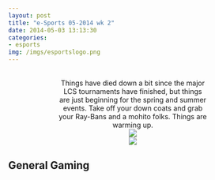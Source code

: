 ```yaml
---
layout: post
title: "e-Sports 05-2014 wk 2"
date: 2014-05-03 13:13:30
categories:
- esports
img: /imgs/esportslogo.png
---
```

<br/>
<div style='text-align:center;margin:0 20%;'>
  Things have died down a bit since the major LCS tournaments have finished, but things are just beginning for the spring and summer events. Take off your down coats and grab your Ray-Bans and a mohito folks. Things are warming up.
</div>
<div style='text-align:center;'>
  <img src='{{site.base}}/imgs/starcraft_2_logo.jpg'/>
</div> 
<div style='text-align:center;'>
  <img src='{{site.base}}/imgs/LoL_logo.png'/>
</div>

<h2>General Gaming</h2>
